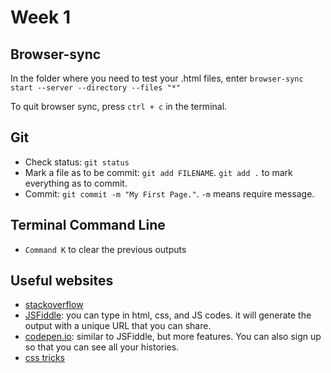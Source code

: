 # Week 1
## Browser-sync
In the folder where you need to test your .html files, enter `browser-sync start --server --directory --files "*"`

To quit browser sync, press `ctrl + c` in the terminal.

## Git

* Check status: `git status`
* Mark a file as to be commit: `git add FILENAME`. `git add .` to mark everything as to commit.
* Commit: `git commit -m "My First Page."`. `-m` means require message.

## Terminal Command Line
* `Command K` to clear the previous outputs

## Useful websites
* [stackoverflow](stackoverflow.com)
* [JSFiddle](jsfiddle.net): you can type in html, css, and JS codes. it will generate the output with a unique URL that you can share.
* [codepen.io](codepen.io): similar to JSFiddle, but more features. You can also sign up so that you can see all your histories.
* [css tricks](css-tricks.com)



